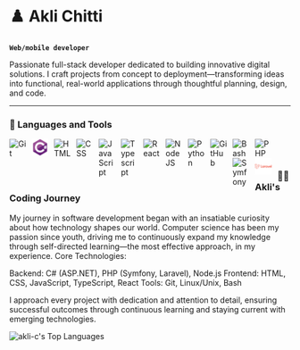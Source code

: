 # ♟️ Akli Chitti

**`Web/mobile developer`**

Passionate full-stack developer dedicated to building innovative digital solutions. I craft projects from concept to deployment—transforming ideas into functional, real-world applications through thoughtful planning, design, and code.

---

### 🧰 Languages and Tools

<img align="left" alt="Git" width="30px" style="padding-right:10px;" src="https://cdn.jsdelivr.net/gh/devicons/devicon/icons/git/git-original.svg" />
<img align="left" alt="CSharp" width="30px" style="padding-right:10px;" src="https://github.com/devicons/devicon/blob/v2.17.0/icons/csharp/csharp-original.svg" />
<img align="left" alt="HTML" width="30px" style="padding-right:10px;" src="https://cdn.jsdelivr.net/gh/devicons/devicon/icons/html5/html5-plain.svg" />
<img align="left" alt="CSS" width="30px" style="padding-right:10px;" src="https://cdn.jsdelivr.net/gh/devicons/devicon/icons/css3/css3-plain.svg" />
<img align="left" alt="JavaScript" width="30px" style="padding-right:10px;" src="https://cdn.jsdelivr.net/gh/devicons/devicon/icons/javascript/javascript-plain.svg" />
<img align="left" alt="Typescript" width="30px" style="padding-right:10px;" src="https://cdn.jsdelivr.net/gh/devicons/devicon/icons/typescript/typescript-plain.svg" />
<img align="left" alt="React" width="30px" style="padding-right:10px;" src="https://cdn.jsdelivr.net/gh/devicons/devicon/icons/react/react-original.svg" />
<img align="left" alt="NodeJS" width="30px" style="padding-right:10px;" src="https://cdn.jsdelivr.net/gh/devicons/devicon/icons/nodejs/nodejs-original.svg" />
<img align="left" alt="Python" width="30px" style="padding-right:10px;" src="https://cdn.jsdelivr.net/gh/devicons/devicon/icons/python/python-plain.svg" />
<img align="left" alt="GitHub" width="30px" style="padding-right:10px;" src="https://cdn.jsdelivr.net/gh/devicons/devicon/icons/github/github-original.svg" />
<img align="left" alt="Bash" width="30px" style="padding-right:10px;" src="https://cdn.jsdelivr.net/gh/devicons/devicon/icons/bash/bash-original.svg" />
<img align="left" alt="PHP" width="30px" style="padding-right:10px;" src="https://cdn.jsdelivr.net/gh/devicons/devicon/icons/php/php-original.svg" />
<img align="left" alt="Symfony" width="30px" style="padding-right:10px;" src="https://cdn.jsdelivr.net/gh/devicons/devicon/icons/symfony/symfony-original.svg" />
<img align="left" alt="Laravel" width="30px" style="padding-right:10px;" src="https://github.com/devicons/devicon/blob/v2.17.0/icons/laravel/laravel-original-wordmark.svg" />
<br />

#

 <summary><h3>👨‍💻 Akli's Coding Journey</h3></summary>
   My journey in software development began with an insatiable curiosity about how technology shapes our world. Computer science has been my passion since youth, driving me to continuously expand my knowledge through self-directed learning—the most effective approach, in my experience.
Core Technologies:

Backend: C# (ASP.NET), PHP (Symfony, Laravel), Node.js
Frontend: HTML, CSS, JavaScript, TypeScript, React
Tools: Git, Linux/Unix, Bash

I approach every project with dedication and attention to detail, ensuring successful outcomes through continuous learning and staying current with emerging technologies.

[linkedin]: https://www.linkedin.com/in/aklichitti/
![akli-c's Top Languages](https://github-readme-stats.vercel.app/api/top-langs/?username=akli-c&theme=vue-dark&show_icons=true&hide_border=true&layout=compact)

